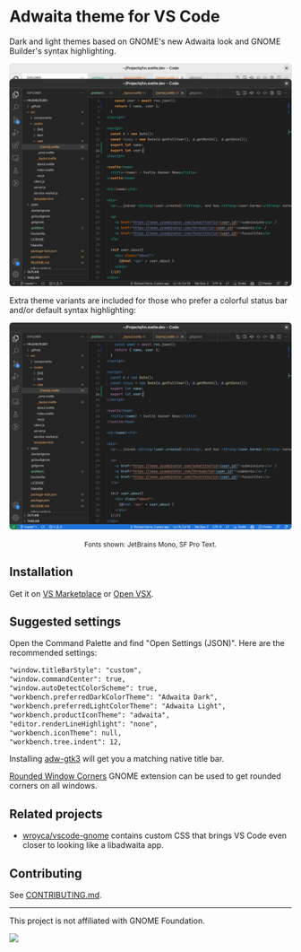 # Adwaita theme for VS Code

Dark and light themes based on GNOME's new Adwaita look and GNOME Builder's syntax highlighting.

![Screenshot of the light and dark themes](assets/screenshot.png)

Extra theme variants are included for those who prefer a colorful status bar and/or default syntax highlighting:

![Screenshot showing the dark theme with a colorful status bar and default syntax highlighting](assets/screenshot_extra.png)<br>
<small><center>Fonts shown: JetBrains Mono, SF Pro Text.</center></small>

## Installation

Get it on [VS Marketplace](https://marketplace.visualstudio.com/items?itemName=piousdeer.adwaita-theme) or [Open VSX](https://open-vsx.org/extension/piousdeer/adwaita-theme).

## Suggested settings

Open the Command Palette and find "Open Settings (JSON)". Here are the recommended settings:

```jsonc
"window.titleBarStyle": "custom",
"window.commandCenter": true,
"window.autoDetectColorScheme": true,
"workbench.preferredDarkColorTheme": "Adwaita Dark",
"workbench.preferredLightColorTheme": "Adwaita Light",
"workbench.productIconTheme": "adwaita",
"editor.renderLineHighlight": "none",
"workbench.iconTheme": null,
"workbench.tree.indent": 12,
```

Installing [adw-gtk3](https://github.com/lassekongo83/adw-gtk3) will get you a matching native title bar.

[Rounded Window Corners](https://extensions.gnome.org/extension/5237/rounded-window-corners/) GNOME extension can be used to get rounded corners on all windows.

## Related projects

- [wroyca/vscode-gnome](https://github.com/wroyca/vscode-gnome) contains custom CSS that brings VS Code even closer to looking like a libadwaita app.

## Contributing

See [CONTRIBUTING.md](CONTRIBUTING.md).

<hr>

This project is not affiliated with GNOME Foundation.

[<img src="https://img.shields.io/badge/donate-crypto-yellow">](https://pious.dev/donate)
